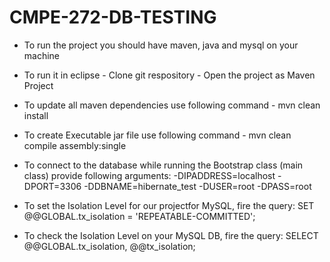 # CMPE-272-DB-TESTING


- To run the project you should have maven, java and mysql on your machine
- To run it in eclipse 
        - Clone git respository
        - Open the project as Maven Project 
- To update all maven dependencies use following command
        -  mvn clean install 
- To create Executable jar file use following command
        -  mvn clean compile assembly:single 
- To connect to the database while running the Bootstrap class (main class) provide following arguments:
  -DIPADDRESS=localhost
  -DPORT=3306
  -DDBNAME=hibernate_test
  -DUSER=root
  -DPASS=root

- To set the Isolation Level for our projectfor MySQL, fire the query:
   SET @@GLOBAL.tx_isolation = 'REPEATABLE-COMMITTED';

- To check the Isolation Level on your MySQL DB, fire the query:
   SELECT @@GLOBAL.tx_isolation, @@tx_isolation;






           

